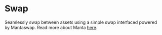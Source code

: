# Swap

Seamlessly swap between assets using a simple swap interfaced powered by Mantaswap. Read more about Manta [here](https://mantadao.app).
